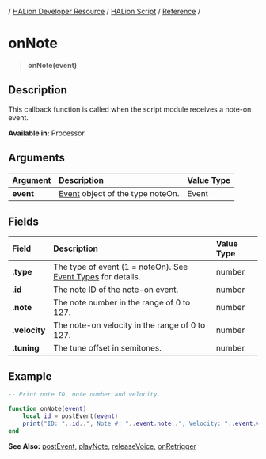 / [HALion Developer Resource](../../HALion-Developer-Resource.md) / [HALion Script](./HALion-Script.md) / [Reference](./Reference.md) /

# onNote

>**onNote(event)**

## Description

This callback function is called when the script module receives a note-on event.

**Available in:** Processor.

## Arguments

|Argument|Description|Value Type|
|:-|:-|:-|
|**event**|[Event](./Event.md) object of the type noteOn.|Event|

## Fields

|Field|Description|Value Type|
|:-|:-|:-|
|**.type**|The type of event (1 = noteOn). See [Event Types](./Event-Types.md) for details.|number|
|**.id**|The note ID of the note-on event.|number|
|**.note**|The note number in the range of 0 to 127.|number|
|**.velocity**|The note-on velocity in the range of 0 to 127.|number|
|**.tuning**|The tune offset in semitones.|number|

## Example

```lua
-- Print note ID, note number and velocity.

function onNote(event)
    local id = postEvent(event)
    print("ID: "..id..", Note #: "..event.note..", Velocity: "..event.velocity..", Tuning: "..event.tuning)
end
```

**See Also:** [postEvent](./postEvent.md), [playNote](./playNote.md), [releaseVoice](./releaseVoice.md), [onRetrigger](./onRetrigger.md)